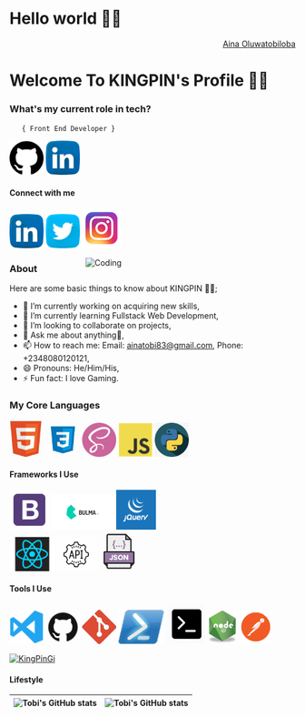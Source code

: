 <h1>Hello world 👋🏾</h1>
<div align="right" class="badge-base LI-profile-badge" data-locale="en_US" data-size="medium" data-theme="dark" data-type="VERTICAL" data-vanity="tobi-aina-5a0034166" data-version="v1"><a class="badge-base__link LI-simple-link" href="https://www.linkedin.com/in/tobiloba-aina-78483822b/"> Aina Oluwatobiloba</a></div>
    
<h1>Welcome To KINGPIN's Profile 👑📍</h1>

### **What's my current role in tech?** </h2>

       { Front End Developer }

<a href="https://github.com/KingPinGi"><img src="images/github.png" width="60" /></a>
<a href="https://www.linkedin.com/in/tobiloba-aina-78483822b/"><img src="images/linkedin.png" width="60" /></a>

#### Connect with me

<a href="https://www.linkedin.com/in/tobiloba-aina-78483822b/"><img src="images/linkedin.png" width="60" /></a>
<a href="https://twitter.com/AinaOluwatobil"><img src="images/twitter.png" width="60" /></a>
<a href="https://www.instagram.com/k.i.ngpin/"><img src="images/ig.png" width="70" /></a>

<img align="right" alt="Coding" width="370" src="https://miro.medium.com/max/680/0*7Q3yvSIv_t0ioJ-Z.gif"/>

### About

Here are some basic things to know about KINGPIN 👑📍;

- 🔭 I’m currently working on acquiring new skills,
- 🌱 I’m currently learning Fullstack Web Development,
- 👯 I’m looking to collaborate on projects,
- 💬 Ask me about anything🌚,
- 📫 How to reach me: Email: ainatobi83@gmail.com, Phone: +2348080120121,
- 😄 Pronouns: He/Him/His,
- ⚡ Fun fact: I love Gaming.

### My Core Languages

<code><img src="images/html.jpg" width="60" title="HTML" /></code>
<code><img src="images/css.jpg" width="60" title="CSS" /></code>
<code><img src="images/sass.jpg" width="60" title="SASS" /></code>
<code><img src="images/javascript.png" width="60" title="JavaScript" /></code>
<code><img src="images/python.png" width="60" title="Python" /></code>

#### Frameworks I Use

<code><img src="images/B.png" width="70" title="Bootstrap" /></code>
<code><img src="images/Bulma.png" width="110" title="Bulma" /></code> <code><img src="images/jQuery.png" width="70" title="jQuery" /></code>  
<code><img src="images/react.png" width="80" title="React" /></code>
<code><img src="images/api.jpg" width="70" title="API" /></code>
<code><img src="images/json.png" width="70" title="JSON" /></code>

#### Tools I Use

<code><img src="images/visualstudio.svg" width="60" title="Visual Studio Code" /></code>
<code><img src="images/github.jpg" width="60" title="GitHub" /></code>
<code><img src="images/git.jpg" width="60" title="Git" /></code>
<code><img src="images/power.png" width="80" title="Powershell" /></code>
<code><img src="images/command.png" width="70" title="Commandprompt" /></code>
<code><img src="images/R.png" width="50" title="NodeJS" /></code>
<code><img src="images/postman.png" width="60" title="Postman API" /></code>

<p align="left"> <a href="https://github.com/ryo-ma/github-profile-trophy"><img src="https://github-profile-trophy.vercel.app/?username=KingPinGi" alt="KingPinGi" /></a> </p>

#### Lifestyle


| <img align="center" src="https://github-readme-stats.vercel.app/api?username=KingPinGi&show_icons=true&include_all_commits=true&hide_border=true" alt="Tobi's GitHub stats" /> | <img align="center" src="https://github-readme-stats.vercel.app/api/top-langs/?username=KingPinGi&langs_count=8&layout=compact&hide_border=true" alt="Tobi's GitHub stats" /> |
| ------------- | ------------- |

